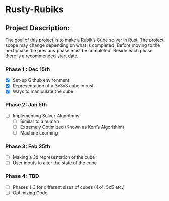 # Rusty-Rubiks

## Project Description: 

The goal of this project is to make a Rubik’s Cube solver in Rust. The project scope may change depending on what is completed. Before moving to the next phase the previous phase must be completed. Beside each phase there is a recommended start date. 

### Phase 1 : Dec 15th 
  - [x] Set-up Github environment
  - [x] Representation of a 3x3x3 cube in rust 
  - [x] Ways to manipulate the cube 

### Phase 2: Jan 5th 
  - [ ] Implementing Solver Algorithms
    - [ ] Similar to a human 
    - [ ] Extremely Optimized (Known as Korf’s Algorithim) 
    - [ ] Machine Learning 

### Phase 3: Feb 25th 
  - [ ] Making a 3d representation of the cube
  - [ ] User inputs to alter the state of the cube 

### Phase 4: TBD
  - [ ] Phases 1-3 for different sizes of cubes (4x4, 5x5 etc.)
  - [ ] Optimizing Code
